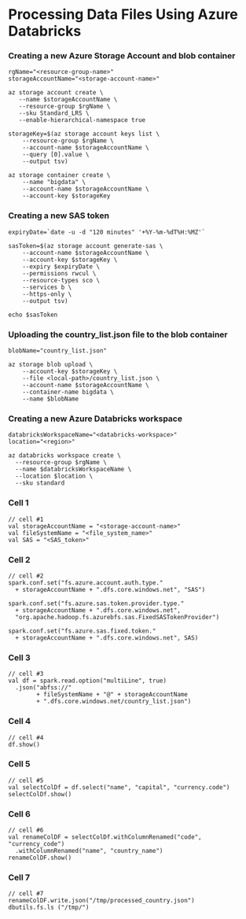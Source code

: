 # Processing Data Files Using Azure Databricks


### Creating a new Azure Storage Account and blob container
```
rgName="<resource-group-name>"
storageAccountName="<storage-account-name>"

az storage account create \
   --name $storageAccountName \
   --resource-group $rgName \
   --sku Standard_LRS \
   --enable-hierarchical-namespace true

storageKey=$(az storage account keys list \
    --resource-group $rgName \
    --account-name $storageAccountName \
    --query [0].value \
    --output tsv)

az storage container create \
    --name "bigdata" \
    --account-name $storageAccountName \
    --account-key $storageKey

```

### Creating a new SAS token
```
expiryDate=`date -u -d "120 minutes" '+%Y-%m-%dT%H:%MZ'`

sasToken=$(az storage account generate-sas \
    --account-name $storageAccountName \
    --account-key $storageKey \
    --expiry $expiryDate \
    --permissions rwcul \
    --resource-types sco \
    --services b \
    --https-only \
    --output tsv)

echo $sasToken
```

### Uploading the country_list.json file to the blob container
```
blobName="country_list.json"

az storage blob upload \
    --account-key $storageKey \
    --file <local-path>/country_list.json \
    --account-name $storageAccountName \
    --container-name bigdata \
    --name $blobName
```

### Creating a new Azure Databricks workspace
```
databricksWorkspaceName="<databricks-workspace>"
location="<region>"

az databricks workspace create \
  --resource-group $rgName \
  --name $databricksWorkspaceName \
  --location $location \
  --sku standard
```

### Cell 1
```
// cell #1
val storageAccountName = "<storage-account-name>"
val fileSystemName = "<file_system_name>"
val SAS = "<SAS_token>"
```

### Cell 2
```
// cell #2
spark.conf.set("fs.azure.account.auth.type." 
  + storageAccountName + ".dfs.core.windows.net", "SAS")

spark.conf.set("fs.azure.sas.token.provider.type." 
  + storageAccountName + ".dfs.core.windows.net", 
  "org.apache.hadoop.fs.azurebfs.sas.FixedSASTokenProvider")

spark.conf.set("fs.azure.sas.fixed.token." 
  + storageAccountName + ".dfs.core.windows.net", SAS)
```

### Cell 3
```
// cell #3
val df = spark.read.option("multiLine", true)
  .json("abfss://" 
        + fileSystemName + "@" + storageAccountName 
        + ".dfs.core.windows.net/country_list.json")
```

### Cell 4
```
// cell #4
df.show()
```

### Cell 5
```
// cell #5
val selectColDf = df.select("name", "capital", "currency.code")
selectColDf.show()
```

### Cell 6
```
// cell #6
val renameColDF = selectColDf.withColumnRenamed("code", "currency_code")
  .withColumnRenamed("name", "country_name")
renameColDF.show()
```

### Cell 7
```
// cell #7
renameColDF.write.json("/tmp/processed_country.json")
dbutils.fs.ls ("/tmp/")
```